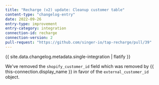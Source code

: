 ```yaml
---
title: "Recharge (v2) update: Cleanup customer table"
content-type: "changelog-entry"
date: 2022-09-26
entry-type: improvement
entry-category: integration
connection-id: recharge
connection-version: 2
pull-request: "https://github.com/singer-io/tap-recharge/pull/39"
---
```

{{ site.data.changelog.metadata.single-integration | flatify }}

We've removed the `shopify_customer_id` field which was removed by {{ this-connection.display_name }} in favor of the `external_customer_id` object.